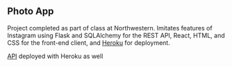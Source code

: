 ## Photo App

Project completed as part of class at Northwestern. Imitates features of Instagram using Flask and SQLAlchemy for the REST API, React, HTML, and CSS for the front-end client, and [Heroku](https://final-insta.herokuapp.com/) for deployment.

[API](https://grinsta.herokuapp.com) deployed with Heroku as well 
